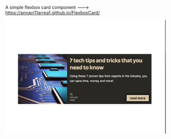 A simple flexbox card component ---> https://annavi11arrea1.github.io/FlexboxCard/

<img src="Flexboxcard.jpg">
